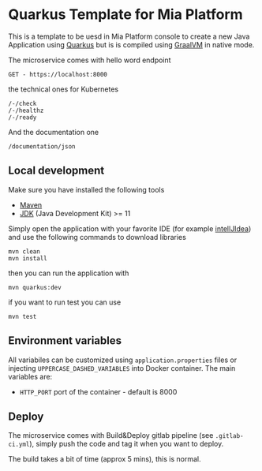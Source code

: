# Quarkus Template for Mia Platform
This is a template to be uesd in Mia Platform console to create a new Java Application using [Quarkus](https://quarkus.io) but is is compiled using [GraalVM](https://www.graalvm.org) in native mode.


The microservice comes with hello word endpoint
```
GET - https://localhost:8000
```
the technical ones for Kubernetes
```
/-/check
/-/healthz
/-/ready
```
And the documentation one
```
/documentation/json
```
## Local development
Make sure you have installed the following tools
* [Maven](https://maven.apache.org)
* [JDK](https://www.oracle.com/java/technologies/downloads/) (Java Development Kit) >= 11

Simply open the application with your favorite IDE (for example [intellJIdea]( https://www.jetbrains.com/idea/)) and use the following commands to download libraries
```
mvn clean
mvn install
```
then you can run the application with
```
mvn quarkus:dev
```

if you want to run test you can use
```
mvn test
```
## Environment variables
All variabiles can be customized using `application.properties` files or injecting `UPPERCASE_DASHED_VARIABLES` into Docker container.
The main variables are:
* `HTTP_PORT` port of the container - default is 8000

## Deploy
The microservice comes with Build&Deploy gitlab pipeline (see `.gitlab-ci.yml`), simply push the code and tag it when you want to deploy.

The build takes a bit of time (approx 5 mins), this is normal.